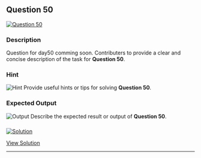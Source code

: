 


## Question 50
<a href="https://github.com/alishgosai/Python-Exercise-and-Solutions/blob/master/questions/Question50.md" target="_blank">
  <img src="https://img.shields.io/badge/Question-50-purple?style=for-the-badge&logoSize=60" alt="Question 50">
</a>

### **Description**
Question for day50 comming soon.
Contributers to provide a clear and concise description of the task for **Question 50**.

### **Hint**
![Hint](https://img.shields.io/badge/Hint:-blue)
Provide useful hints or tips for solving **Question 50**.

### **Expected Output**
![Output](https://img.shields.io/badge/Output:-blue)
Describe the expected result or output of **Question 50**.

### <a href="https://github.com/alishgosai/Python-Exercise-and-Solutions/blob/master/solutions/Solution50.js" target="_blank">
  <img src="https://img.shields.io/badge/Solution-1f8e00?style=for-the-badge&logo=solution&logoColor=white" alt="Solution">
</a>

<a href="https://github.com/alishgosai/Python-Exercise-and-Solutions/blob/master/solutions/Solution50.js" target="_blank">View Solution</a>

---

